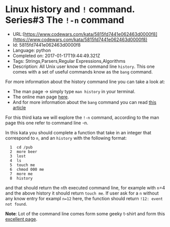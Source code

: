 # Linux history and  `!` command. Series#3  The `!-n` command

 - URL:[https://www.codewars.com/kata/5815fd7441e062463d0000f8](https://www.codewars.com/kata/5815fd7441e062463d0000f8)
 - Id: 5815fd7441e062463d0000f8
 - Language: python
 - Completed on: 2017-01-17T19:44:49.321Z
 - Tags: Strings,Parsers,Regular Expressions,Algorithms
 - Description:
All Unix user know the command line `history`. This one comes with a set of useful commands know as the `bang` command. 

For more information about the history command line you can take a look at: 

- The man page -> simply type `man history` in your terminal.
- The online man page [here](https://linux.die.net/man/3/history).
- And for more information about the `bang` command you can read [this article](http://jaysoo.ca/2009/09/16/unix-history-and-bang-commands/)

For this third kata we will explore the `!-n` command, according to the man page this one refer to command line -n.

In this kata you should complete a function that take in an integer that correspond to `n`, and an `history` with the following format: 

```
  1  cd /pub
  2  more beer
  3  lost
  4  ls 
  5  touch me 
  6  chmod 000 me 
  7  more me
  8  history
```

and that should return the `n`th executed command line, for example with `n`=4 and the above history it should return `touch me`. If user ask for a `n` without any know entry for exampl `n=12` here, the function should return `!12: event not found`.

**Note**: Lot of the command line comes form some geeky t-shirt and form this [excellent page](http://langevin.univ-tln.fr/cours/UPS/extra/unix-qshell-jokes.txt).



